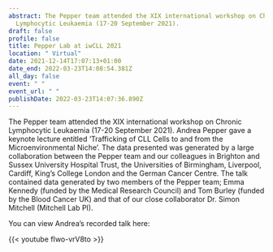 ```yaml
---
abstract: The Pepper team attended the XIX international workshop on Chronic
  Lymphocytic Leukaemia (17-20 September 2021).
draft: false
profile: false
title: Pepper Lab at iwCLL 2021
location: " Virtual"
date: 2021-12-14T17:07:13+01:00
date_end: 2022-03-23T14:08:54.381Z
all_day: false
event: " "
event_url: " "
publishDate: 2022-03-23T14:07:36.890Z
---
```

The Pepper team attended the XIX international workshop on Chronic Lymphocytic Leukaemia (17-20 September 2021). Andrea Pepper gave a keynote lecture entitled ‘Trafficking of CLL Cells to and from the Microenvironmental Niche’. The data presented was generated by a large collaboration between the Pepper team and our colleagues in Brighton and Sussex University Hospital Trust, the Universities of Birmingham, Liverpool, Cardiff, King’s College London and the German Cancer Centre. The talk contained data generated by two members of the Pepper team; Emma Kennedy (funded by the Medical Research Council) and Tom Burley (funded by the Blood Cancer UK) and that of our close collaborator Dr. Simon Mitchell (Mitchell Lab PI). 

You can view Andrea’s recorded talk here:

{{< youtube fIwo-vrV8to >}}
